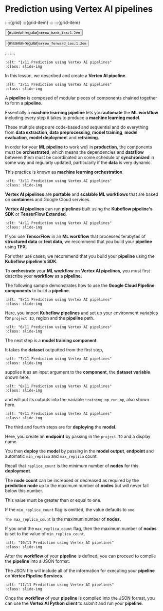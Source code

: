 # Prediction using Vertex AI pipelines

<aside class="margin sidebar">

::::{grid}
:::{grid-item}
:::
:::{grid-item}
<div id="slide-controls" class="btn-toolbar justify-content-between">

<button id="arrow_back" class="sd-btn">{material-regular}`arrow_back_ios;1.2em`</button>

<button id="arrow_forward" class="sd-btn">{material-regular}`arrow_forward_ios;1.2em`</button>
</div>
:::
::::
</aside>
<div class="slides">
<div>

```{image} ../../../images/gcp_courses/ml_in_the_enterprise/vertex_ai_pipelines/prediction_using_vertex_ai_pipelines/001.jpg
:alt: "1/11 Prediction using Vertex AI pipelines"
:class: slide-img
```
<div class="cell tag_remove-input tag_output_scroll docutils container">
<div class="cell_output docutils container">

In this lesson, we described and create a **Vertex AI pipeline**.
</div>
</div>
</div>
</div>
<div class="slides">
<div>

```{image} ../../../images/gcp_courses/ml_in_the_enterprise/vertex_ai_pipelines/prediction_using_vertex_ai_pipelines/002.jpg
:alt: "2/11 Prediction using Vertex AI pipelines"
:class: slide-img
```
<div class="cell tag_remove-input tag_output_scroll docutils container">
<div class="cell_output docutils container">

A **pipeline** is composed of modular pieces of components chained together to form a **pipeline**. 

Essentially a **machine learning pipeline** lets you **automate** the **ML workflow** including every step it takes to produce a **machine learning model**. 

These multiple steps are code-based and sequential and do everything from **data extraction**, **data preprocessing**, **model training**, **model evaluation**, **model deploymen**t and **retraining**. 

In order for your **ML pipeline** to work well in **production**, the components must be **orchestrated**, which means the dependencies and **dataflow** between them must be coordinated on some schedule or **synchronized** in some way and regularly updated, particularly if the **data** is very dynamic. 

This practice is known as **machine learning orchestration**.
</div>
</div>
</div>
</div>
<div class="slides">
<div>

```{image} ../../../images/gcp_courses/ml_in_the_enterprise/vertex_ai_pipelines/prediction_using_vertex_ai_pipelines/004.jpg
:alt: "3/11 Prediction using Vertex AI pipelines"
:class: slide-img
```
<div class="cell tag_remove-input tag_output_scroll docutils container">
<div class="cell_output docutils container">

**Vertex AI pipelines** are **portable** and **scalable ML workflows** that are based on **containers** and Google Cloud services. 

**Vertex AI pipelines** can run **pipelines** built using the **Kubeflow pipeline's SDK**  or **TensorFlow Extended**.
</div>
</div>
</div>
</div>
<div class="slides">
<div>

```{image} ../../../images/gcp_courses/ml_in_the_enterprise/vertex_ai_pipelines/prediction_using_vertex_ai_pipelines/005.jpg
:alt: "4/11 Prediction using Vertex AI pipelines"
:class: slide-img
```
<div class="cell tag_remove-input tag_output_scroll docutils container">
<div class="cell_output docutils container">

If you use **TensorFlow** in an **ML workflow** that processes terabytes of **structured data** or **text data**, we recommend that you build your **pipeline** using **TFX**. 

For other use cases, we recommend that you build your **pipeline** using the **Kubeflow pipeline's SDK**. 

To **orchestrate** your **ML workflow** on **Vertex AI pipelines**, you must first describe your **workflow** as a **pipeline**. 

The following sample demonstrates how to use the **Google Cloud Pipeline components** to build a **pipeline**.
</div>
</div>
</div>
</div>
<div class="slides">
<div>

```{image} ../../../images/gcp_courses/ml_in_the_enterprise/vertex_ai_pipelines/prediction_using_vertex_ai_pipelines/006.jpg
:alt: "5/11 Prediction using Vertex AI pipelines"
:class: slide-img
```
<div class="cell tag_remove-input tag_output_scroll docutils container">
<div class="cell_output docutils container">

Here, you import **Kubeflow pipelines** and set up your environment variables for `project ID`, region and the **pipeline** path.
</div>
</div>
</div>
</div>
<div class="slides">
<div>

```{image} ../../../images/gcp_courses/ml_in_the_enterprise/vertex_ai_pipelines/prediction_using_vertex_ai_pipelines/007.jpg
:alt: "6/11 Prediction using Vertex AI pipelines"
:class: slide-img
```
<div class="cell tag_remove-input tag_output_scroll docutils container">
<div class="cell_output docutils container">

The next step is a **model training component**.

It takes the **dataset** outputted from the first step,
</div>
</div>
</div>
</div>
<div class="slides">
<div>

```{image} ../../../images/gcp_courses/ml_in_the_enterprise/vertex_ai_pipelines/prediction_using_vertex_ai_pipelines/008.jpg
:alt: "7/11 Prediction using Vertex AI pipelines"
:class: slide-img
```
<div class="cell tag_remove-input tag_output_scroll docutils container">
<div class="cell_output docutils container">

supplies it as an input argument to the **component**, the **dataset variable** shown here,
</div>
</div>
</div>
</div>
<div class="slides">
<div>

```{image} ../../../images/gcp_courses/ml_in_the_enterprise/vertex_ai_pipelines/prediction_using_vertex_ai_pipelines/009.jpg
:alt: "8/11 Prediction using Vertex AI pipelines"
:class: slide-img
```
<div class="cell tag_remove-input tag_output_scroll docutils container">
<div class="cell_output docutils container">

and will put its outputs into the variable `training_op_run_op`, also shown here.
</div>
</div>
</div>
</div>
<div class="slides">
<div>

```{image} ../../../images/gcp_courses/ml_in_the_enterprise/vertex_ai_pipelines/prediction_using_vertex_ai_pipelines/010.jpg
:alt: "9/11 Prediction using Vertex AI pipelines"
:class: slide-img
```
<div class="cell tag_remove-input tag_output_scroll docutils container">
<div class="cell_output docutils container">

The third and fourth steps are for **deploying** the **model**. 

Here, you create an **endpoint** by passing in the `project ID` and a display name.

You then **deploy** the **model** by passing in the **model output**, **endpoint** and automatic `min_replica` and `max_replica` count. 

Recall that `replica_count` is the minimum number of **nodes** for this **deployment**.

The **node count** can be increased or decreased as required by the **prediction node** up to the maximum number of **nodes** but will never fall below this number. 

This value must be greater than or equal to one.

If the `min_replica_count` flag is omitted, the value defaults to `one`. 

`The max_replica_count` is the maximum number of **nodes**. 

If you omit the `max_replica_count` flag, then the maximum number of **nodes** is set to the value of `min_replica_count`.
</div>
</div>
</div>
</div>
<div class="slides">
<div>

```{image} ../../../images/gcp_courses/ml_in_the_enterprise/vertex_ai_pipelines/prediction_using_vertex_ai_pipelines/011.jpg
:alt: "10/11 Prediction using Vertex AI pipelines"
:class: slide-img
```
<div class="cell tag_remove-input tag_output_scroll docutils container">
<div class="cell_output docutils container">

After the **workflow** of your **pipeline** is defined, you can proceed to compile the **pipeline** into a JSON format. 

The JSON file will include all of the information for executing your **pipeline** on **Vertex Pipeline Services**.
</div>
</div>
</div>
</div>
<div class="slides">
<div>

```{image} ../../../images/gcp_courses/ml_in_the_enterprise/vertex_ai_pipelines/prediction_using_vertex_ai_pipelines/012.jpg
:alt: "11/11 Prediction using Vertex AI pipelines"
:class: slide-img
```
<div class="cell tag_remove-input tag_output_scroll docutils container">
<div class="cell_output docutils container">

Once the **workflow** of your **pipeline** is compiled into the JSON format, you can use the **Vertex AI Python client** to submit and run your **pipeline**.
</div>
</div>
</div>
</div>
